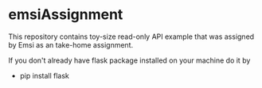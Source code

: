 # emsiAssignment
This repository contains toy-size read-only API example that was assigned by Emsi as an take-home assignment.

If you don't already have flask package installed on your machine do it by

- pip install flask


